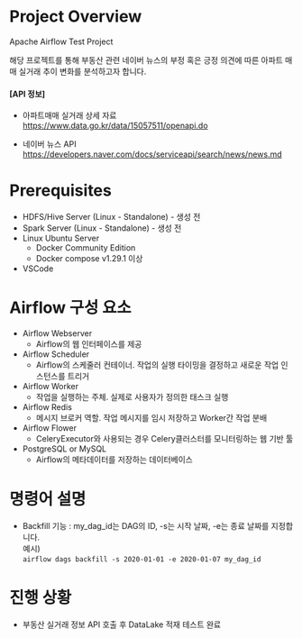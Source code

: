 # Project Overview
Apache Airflow Test Project

해당 프로젝트를 통해 부동산 관련 네이버 뉴스의 부정 혹은 긍정 의견에 따른 아파트 매매 실거래 추이 변화를 분석하고자 합니다.

<!-- Project는 영화진흥위원회의 오픈 API를 이용해 진행합니다. (아래 링크 참고) -->
<!-- - https://www.kobis.or.kr/kobisopenapi/homepg/apiservice/searchServiceInfo.do -->

#### [API 정보] 

- 아파트매매 실거래 상세 자료
https://www.data.go.kr/data/15057511/openapi.do

- 네이버 뉴스 API
https://developers.naver.com/docs/serviceapi/search/news/news.md


# Prerequisites
- HDFS/Hive Server (Linux - Standalone) - 생성 전
- Spark Server (Linux - Standalone) - 생성 전
- Linux Ubuntu Server
    - Docker Community Edition
    - Docker compose v1.29.1 이상
- VSCode   

# Airflow 구성 요소
- Airflow Webserver
    - Airflow의 웹 인터페이스를 제공
- Airflow Scheduler
    - Airflow의 스케줄러 컨테이너. 작업의 실행 타이밍을 결정하고 새로운 작업 인스턴스를 트리거
- Airflow Worker
    - 작업을 실행하는 주체. 실제로 사용자가 정의한 태스크 실행
- Airflow Redis
    - 메시지 브로커 역할. 작업 메시지를 임시 저장하고 Worker간 작업 분배
- Airflow Flower
    - CeleryExecutor와 사용되는 경우 Celery클러스터를 모니터링하는 웹 기반 툴
- PostgreSQL or MySQL
    - Airflow의 메타데이터를 저장하는 데이터베이스

# 명령어 설명

- Backfill 기능 : my_dag_id는 DAG의 ID, -s는 시작 날짜, -e는 종료 날짜를 지정합니다.  
예시)  
```airflow dags backfill -s 2020-01-01 -e 2020-01-07 my_dag_id```

# 진행 상황
- 부동산 실거래 정보 API 호출 후 DataLake 적재 테스트 완료